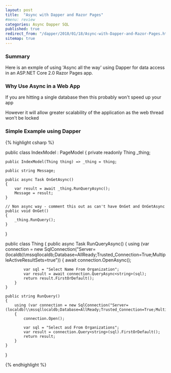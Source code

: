 ```yaml
---
layout: post
title:  "Async with Dapper and Razor Pages"
#menu: review
categories: Async Dapper SQL
published: true 
redirect_from: "/dapper/2018/01/18/Async-with-Dapper-and-Razor-Pages.html"
sitemap: true
---
```


### Summary
Here is an exmple of using 'Async all the way' using Dapper for data access in an ASP.NET Core 2.0 Razor Pages app.

### Why Use Async in a Web App
If you are hitting a single database then this probably won't speed up your app

However it will allow greater scalability of the application as the web thread won't be locked

### Simple Example using Dapper 
{% highlight csharp %}

 public class IndexModel : PageModel
 {
    private readonly Thing _thing;

    public IndexModel(Thing thing) => _thing = thing;

    public string Message;
    
    public async Task OnGetAsync()
    {
        var result = await _thing.RunQueryAsync();
        Message = result;
    }

    // Non async way - comment this out as can't have OnGet and OnGetAsync
    public void OnGet()
    {
        _thing.RunQuery();
    } 
}

public class Thing
{
    public async Task<string> RunQueryAsync()
    {
        using (var connection = new SqlConnection("Server=(localdb)\\mssqllocaldb;Database=AllReady;Trusted_Connection=True;MultipleActiveResultSets=true"))
        {
            await connection.OpenAsync();

            var sql = "Select Name From Organization";
            var result = await connection.QueryAsync<string>(sql);
            return result.FirstOrDefault();
        }
    }

    public string RunQuery()
    {
        using (var connection = new SqlConnection("Server=(localdb)\\mssqllocaldb;Database=AllReady;Trusted_Connection=True;MultipleActiveResultSets=true"))
        {
            connection.Open();

            var sql = "Select asd From Organizations";
            var result = connection.Query<string>(sql).FirstOrDefault();
            return result;
        }
    }
}

{% endhighlight %}
